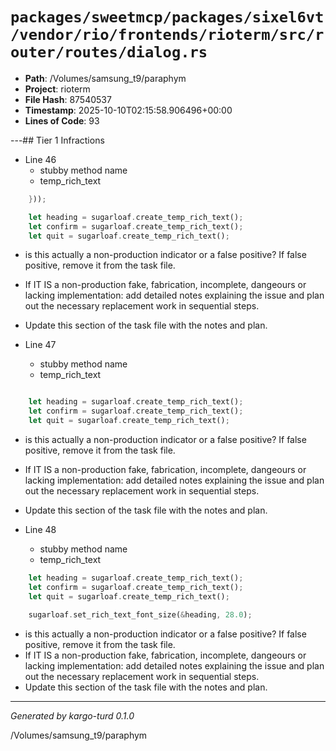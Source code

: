 # `packages/sweetmcp/packages/sixel6vt/vendor/rio/frontends/rioterm/src/router/routes/dialog.rs`

- **Path**: /Volumes/samsung_t9/paraphym
- **Project**: rioterm
- **File Hash**: 87540537  
- **Timestamp**: 2025-10-10T02:15:58.906496+00:00  
- **Lines of Code**: 93

---## Tier 1 Infractions 


- Line 46
  - stubby method name
  - temp_rich_text

```rust
    }));

    let heading = sugarloaf.create_temp_rich_text();
    let confirm = sugarloaf.create_temp_rich_text();
    let quit = sugarloaf.create_temp_rich_text();
```

- is this actually a non-production indicator or a false positive? If false positive, remove it from the task file.
- If IT IS a non-production fake, fabrication, incomplete, dangeours or lacking implementation: add detailed notes explaining the issue and plan out the necessary replacement work in sequential steps. 
- Update this section of the task file with the notes and plan.


- Line 47
  - stubby method name
  - temp_rich_text

```rust

    let heading = sugarloaf.create_temp_rich_text();
    let confirm = sugarloaf.create_temp_rich_text();
    let quit = sugarloaf.create_temp_rich_text();

```

- is this actually a non-production indicator or a false positive? If false positive, remove it from the task file.
- If IT IS a non-production fake, fabrication, incomplete, dangeours or lacking implementation: add detailed notes explaining the issue and plan out the necessary replacement work in sequential steps. 
- Update this section of the task file with the notes and plan.


- Line 48
  - stubby method name
  - temp_rich_text

```rust
    let heading = sugarloaf.create_temp_rich_text();
    let confirm = sugarloaf.create_temp_rich_text();
    let quit = sugarloaf.create_temp_rich_text();

    sugarloaf.set_rich_text_font_size(&heading, 28.0);
```

- is this actually a non-production indicator or a false positive? If false positive, remove it from the task file.
- If IT IS a non-production fake, fabrication, incomplete, dangeours or lacking implementation: add detailed notes explaining the issue and plan out the necessary replacement work in sequential steps. 
- Update this section of the task file with the notes and plan.

---

*Generated by kargo-turd 0.1.0*

/Volumes/samsung_t9/paraphym